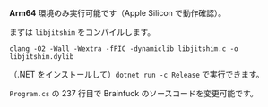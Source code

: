 **Arm64** 環境のみ実行可能です（Apple Silicon で動作確認）。

まずは `libjitshim` をコンパイルします。
```shell
clang -O2 -Wall -Wextra -fPIC -dynamiclib libjitshim.c -o libjitshim.dylib
```

（.NET をインストールして）`dotnet run -c Release` で実行できます。

`Program.cs` の 237 行目で Brainfuck のソースコードを変更可能です。
